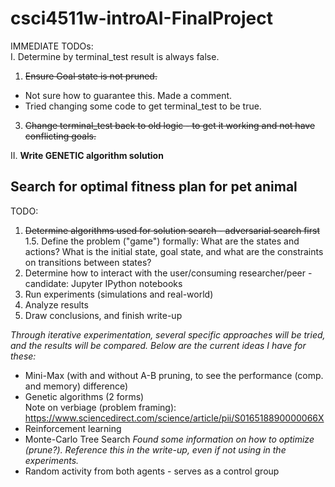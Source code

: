 # csci4511w-introAI-FinalProject

IMMEDIATE TODOs:  
I. Determine by terminal_test result is always false.  
1. ~~Ensure Goal state is not pruned.~~
  - Not sure how to guarantee this. Made a comment.
  - Tried changing some code to get terminal_test to be true.
3. ~~Change terminal_test back to old logic - to get it working and not have conflicting goals.~~

II. **Write GENETIC algorithm solution**

## Search for optimal fitness plan for pet animal

TODO:
1. ~~Determine algorithms used for solution search - adversarial search first~~  
1.5. Define the problem ("game") formally: What are the states and actions? What is the initial state, goal state, and what are the constraints on transitions between states?
2. Determine how to interact with the user/consuming researcher/peer - candidate: Jupyter IPython notebooks
3. Run experiments (simulations and real-world)
4. Analyze results
5. Draw conclusions, and finish write-up

*Through iterative experimentation, several specific approaches will be tried, and the results will be compared. Below are the current ideas I have for these:*
- Mini-Max (with and without A-B pruning, to see the performance (comp. and memory) difference)
- Genetic algorithms (2 forms)  
Note on verbiage (problem framing): https://www.sciencedirect.com/science/article/pii/S016518890000066X
- Reinforcement learning
- Monte-Carlo Tree Search
*Found some information on how to optimize (prune?). Reference this in the write-up, even if not using in the experiments.*
- Random activity from both agents - serves as a control group
